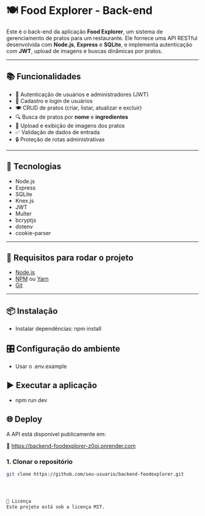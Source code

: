 # 🍽️ Food Explorer - Back-end

Este é o back-end da aplicação **Food Explorer**, um sistema de gerenciamento de pratos para um restaurante. Ele fornece uma API RESTful desenvolvida com **Node.js**, **Express** e **SQLite**, e implementa autenticação com **JWT**, upload de imagens e buscas dinâmicas por pratos.

---

## 📚 Funcionalidades

- 🔐 Autenticação de usuários e administradores (JWT)
- 👥 Cadastro e login de usuários
- 🍽️ CRUD de pratos (criar, listar, atualizar e excluir)
- 🔍 Busca de pratos por **nome** e **ingredientes**
- 📁 Upload e exibição de imagens dos pratos
- ✅ Validação de dados de entrada
- 🔒 Proteção de rotas administrativas

---

## 🚀 Tecnologias

- Node.js
- Express
- SQLite
- Knex.js
- JWT
- Multer
- bcryptjs
- dotenv
- cookie-parser

---

## 🧰 Requisitos para rodar o projeto

- [Node.js](https://nodejs.org/)
- [NPM](https://www.npmjs.com/) ou [Yarn](https://yarnpkg.com/)
- [Git](https://git-scm.com/)

---

## 📦 Instalação

- Instalar dependências: npm install

## 🎛️ Configuração do ambiente

- Usar o .env.example

## ▶️ Executar a aplicação

- npm run dev

## 🌐 Deploy

A API está disponível publicamente em:

🔗 https://backend-foodexplorer-z0oj.onrender.com

### 1. Clonar o repositório

```bash
git clone https://github.com/seu-usuario/backend-foodexplorer.git




📄 Licença
Este projeto está sob a licença MIT.
